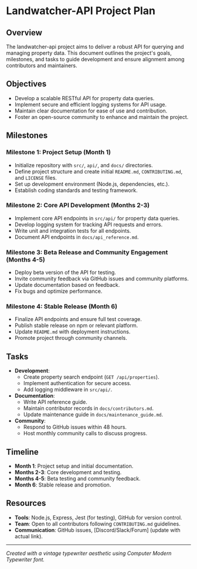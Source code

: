# Landwatcher-API Project Plan

## Overview
The landwatcher-api project aims to deliver a robust API for querying and managing property data. This document outlines the project's goals, milestones, and tasks to guide development and ensure alignment among contributors and maintainers.

## Objectives
- Develop a scalable RESTful API for property data queries.
- Implement secure and efficient logging systems for API usage.
- Maintain clear documentation for ease of use and contribution.
- Foster an open-source community to enhance and maintain the project.

## Milestones
### Milestone 1: Project Setup (Month 1)
- Initialize repository with `src/`, `api/`, and `docs/` directories.
- Define project structure and create initial `README.md`, `CONTRIBUTING.md`, and `LICENSE` files.
- Set up development environment (Node.js, dependencies, etc.).
- Establish coding standards and testing framework.

### Milestone 2: Core API Development (Months 2-3)
- Implement core API endpoints in `src/api/` for property data queries.
- Develop logging system for tracking API requests and errors.
- Write unit and integration tests for all endpoints.
- Document API endpoints in `docs/api_reference.md`.

### Milestone 3: Beta Release and Community Engagement (Months 4-5)
- Deploy beta version of the API for testing.
- Invite community feedback via GitHub issues and community platforms.
- Update documentation based on feedback.
- Fix bugs and optimize performance.

### Milestone 4: Stable Release (Month 6)
- Finalize API endpoints and ensure full test coverage.
- Publish stable release on npm or relevant platform.
- Update `README.md` with deployment instructions.
- Promote project through community channels.

## Tasks
- **Development**:
  - Create property search endpoint (`GET /api/properties`).
  - Implement authentication for secure access.
  - Add logging middleware in `src/api/`.
- **Documentation**:
  - Write API reference guide.
  - Maintain contributor records in `docs/contributors.md`.
  - Update maintenance guide in `docs/maintenance_guide.md`.
- **Community**:
  - Respond to GitHub issues within 48 hours.
  - Host monthly community calls to discuss progress.

## Timeline
- **Month 1**: Project setup and initial documentation.
- **Months 2-3**: Core development and testing.
- **Months 4-5**: Beta testing and community feedback.
- **Month 6**: Stable release and promotion.

## Resources
- **Tools**: Node.js, Express, Jest (for testing), GitHub for version control.
- **Team**: Open to all contributors following `CONTRIBUTING.md` guidelines.
- **Communication**: GitHub issues, [Discord/Slack/Forum] (update with actual link).

---
*Created with a vintage typewriter aesthetic using Computer Modern Typewriter font.*